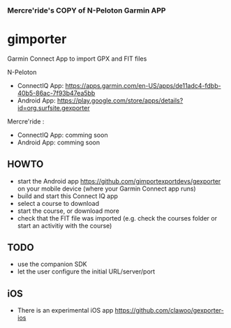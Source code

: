 ### Mercre'ride's COPY of N-Peloton Garmin APP 

# gimporter
Garmin Connect App to import GPX and FIT files

N-Peloton
* ConnectIQ App: https://apps.garmin.com/en-US/apps/de11adc4-fdbb-40b5-86ac-7f93b47ea5bb
* Android App: https://play.google.com/store/apps/details?id=org.surfsite.gexporter

Mercre'ride :
* ConnectIQ App: comming soon
* Android App: comming soon


## HOWTO
* start the Android app https://github.com/gimportexportdevs/gexporter on your mobile device (where your Garmin Connect app runs)
* build and start this Connect IQ app
* select a course to download
* start the course, or download more
* check that the FIT file was imported (e.g. check the courses folder or start an activitiy with the course)

## TODO
* use the companion SDK
* let the user configure the initial URL/server/port

## iOS
* There is an experimental iOS app https://github.com/clawoo/gexporter-ios
